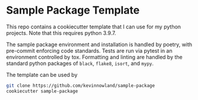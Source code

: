 # Sample Package Template

This repo contains a cookiecutter template that I can
use for my python projects. Note that this requires python 3.9.7.

The sample package environment and installation is handled by
poetry, with pre-commit enforcing code standards. Tests are run
via pytest in an environment controlled by tox. Formatting and
linting are handled by the standard python packages of 
`black`, `flake8`, `isort`, and `mypy`.

The template can be used by

```bash
git clone https://github.com/kevinnowland/sample-package
cookiecutter sample-package
```
